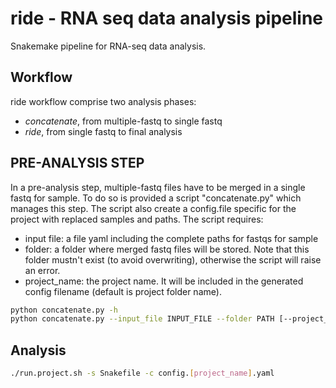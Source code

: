 # ride - RNA seq data analysis pipeline
Snakemake pipeline for RNA-seq data analysis.

## Workflow
ride workflow comprise two analysis phases:
 * _concatenate_, from multiple-fastq to single fastq  
 * _ride_, from single fastq to final analysis

## PRE-ANALYSIS STEP
In a pre-analysis step, multiple-fastq files have to be merged in a single fastq for sample. To do so is provided a script "concatenate.py" which manages this step. The script also create a config.file specific for the project with replaced samples and paths.
The script requires:
 * input file: a file yaml including the complete paths for fastqs for sample
 * folder: a folder where merged fastq files will be stored. Note that this folder mustn't exist (to avoid overwriting), otherwise the script will raise an error.
 * project_name: the project name. It will be included in the generated config filename (default is project folder name).
```bash
python concatenate.py -h
python concatenate.py --input_file INPUT_FILE --folder PATH [--project_name PATH]
``` 
## Analysis
```bash
./run.project.sh -s Snakefile -c config.[project_name].yaml
```

